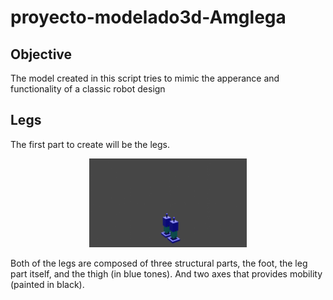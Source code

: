 # proyecto-modelado3d-Amglega

## Objective

The model created in this script tries to mimic the apperance and functionality of a classic robot design

## Legs

The first part to create will be the legs.

<p align="center">
<img src="./legs.png" width="50%" height="50%">
</p align>

Both of the legs are composed of three structural parts, the foot, the leg part itself, and the thigh (in blue tones). And two axes that provides mobility (painted in black).
